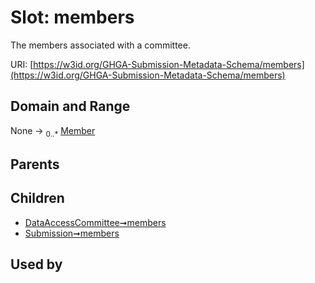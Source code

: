
# Slot: members


The members associated with a committee.

URI: [https://w3id.org/GHGA-Submission-Metadata-Schema/members](https://w3id.org/GHGA-Submission-Metadata-Schema/members)


## Domain and Range

None &#8594;  <sub>0..\*</sub> [Member](Member.md)

## Parents


## Children

 *  [DataAccessCommittee➞members](DataAccessCommittee_members.md)
 *  [Submission➞members](Submission_members.md)

## Used by

